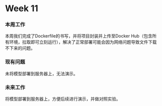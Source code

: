 # Week 11

### 本周工作

本周我们完成了Dockerfile的书写，并将项目封装并上传至Docker Hub（包含所有环境，拉取即可立刻运行），解决了正常部署可能会因为网络问题导致文件下载不下来的问题。

### 现有问题

未将模型部署到服务器上，无法演示。

### 未来工作

将模型部署到服务器上，方便后续进行演示，并做对照实验。